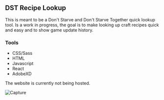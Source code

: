 ## DST Recipe Lookup
<p>This is meant to be a Don't Starve and Don't Starve Together quick lookup tool. Is a work in progress, the goal is to make looking up craft recipes quick and easy and to show game update history.<p>

<h3>Tools</h3>
<ul>
  <li>CSS/Sass</li>
  <li>HTML</li>
  <li>Javascript</li>
  <li>React</li>
  <li>AdobeXD</li>
</ul>

<p>The website is currently not being hosted.</p>
<img src="https://i.ibb.co/q5j1X4y/Capture.png" alt="Capture" border="0">
